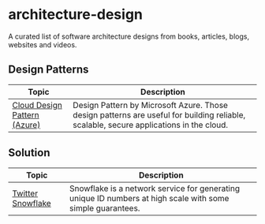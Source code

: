 # architecture-design
A curated list of software architecture designs from books, articles, blogs, websites and videos.

## Design Patterns
| Topic | Description |
| ------|-------------|
| [Cloud Design Pattern (Azure)](https://docs.microsoft.com/en-us/azure/architecture/patterns/)| Design Pattern by Microsoft Azure. Those design patterns are useful for building reliable, scalable, secure applications in the cloud.|


## Solution
| Topic | Description |
| ------|-------------|
| [Twitter Snowflake](https://blog.twitter.com/engineering/en_us/a/2010/announcing-snowflake)| Snowflake is a network service for generating unique ID numbers at high scale with some simple guarantees.|

